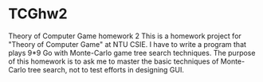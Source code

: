 # TCGhw2
Theory of Computer Game homework 2
This is a homework project for "Theory of Computer Game" at NTU CSIE.
I have to write a program that plays 9*9 Go with Monte-Carlo game tree search techniques. The purpose of this homework is to ask me to master the basic techniques of Monte-Carlo tree search, not to test efforts in designing GUI.
